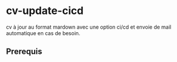 # cv-update-cicd
cv à jour au format mardown avec une option ci/cd et envoie de mail automatique en cas de besoin.
## Prerequis

